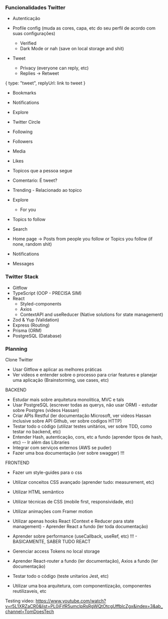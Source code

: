 ### Funcionalidades Twitter

- Autenticação
- Profile config (muda as cores, capa, etc do seu perfil de acordo com suas configurações)

  - Verified
  - Dark Mode or nah (save on local storage and shit)

- Tweet
  - Privacy (everyone can reply, etc)
  - Replies -> Retweet

{
type: "tweet",
replyUrl: link to tweet
}

- Bookmarks

- Notifications
- Explore

- Twitter Circle
- Following
- Followers
- Media
- Likes
- Topicos que a pessoa segue
- Comentario: É tweet?

- Trending - Relacionado ao topico
- Explore
  - For you
- Topics to follow
- Search
- Home page -> Posts from people you follow or Topics you follow (if none, random shit)

- Notifications
- Messages

### Twitter Stack

- Gitflow
- TypeScript (OOP - PRECISA SIM)
- React
  - Styled-components
  - Axios
  - ContextAPI and useReducer (Native solutions for state management)
- Zod & Yup (Validation)
- Express (Routing)
- Prisma (ORM)
- PostgreSQL (Database)

### Planning

Clone Twitter

- Usar Gitflow e aplicar as melhores práticas
- Ver videos e entender sobre o processo para criar features e planejar uma aplicação (Brainstorming, use cases, etc)

BACKEND

- Estudar mais sobre arquitetura monolitica, MVC e tals
- Usar PostgreSQL (escrever todas as querys, não usar ORM) - estudar sobre Postgres (videos Hassan)
- Criar APIs Restful (ler documentação Microsoft, ver videos Hassan inclusive sobre API Github, ver sobre codigos HTTP)
- Testar todo o código (utilizar testes unitários, ver sobre TDD, como testar no backend, etc)
- Entender Hash, autenticação, cors, etc a fundo (aprender tipos de hash, etc) -- Ir além das Libraries
- Integrar com serviços externos (AWS se puder)
- Fazer uma boa documentação (ver sobre swagger) !!!

FRONTEND

- Fazer um style-guides para o css
- Utilizar conceitos CSS avançado (aprender tudo: measurement, etc)
- Utilizar HTML semântico
- Utilizar técnicas de CSS (mobile first, responsividade, etc)
- Utilizar animações com Framer motion

- Utilizar apenas hooks React (Context e Reducer para state management) - Aprender React a fundo (ler toda documentação)
- Aprender sobre performance (useCallback, useRef, etc) !!! - BASICAMENTE, SABER TUDO REACT
- Gerenciar access Tokens no local storage
- Aprender React-router a fundo (ler documentação), Axios a fundo (ler documentação)
- Testar todo o código (teste unitarios Jest, etc)
- Utilizar uma boa arquitetura, com componentização, componentes reutilizaveis, etc

Testing video:
https://www.youtube.com/watch?v=r5L1XRZaCR0&list=PL0iFifR5umclpRsRgWQtOtcgUffblcZgx&index=3&ab_channel=TomDoesTech

